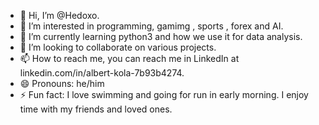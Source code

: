 - 👋 Hi, I’m @Hedoxo.
- 👀 I’m interested in programming, gamimg , sports , forex and AI.
- 🌱 I’m currently learning python3 and how we use it for data analysis.
- 💞️ I’m looking to collaborate on various projects.
- 📫 How to reach me, you can reach me in LinkedIn at linkedin.com/in/albert-kola-7b93b4274.
- 😄 Pronouns: he/him
- ⚡ Fun fact: I love swimming and going for run in early morning. I enjoy time with my friends and loved ones.



